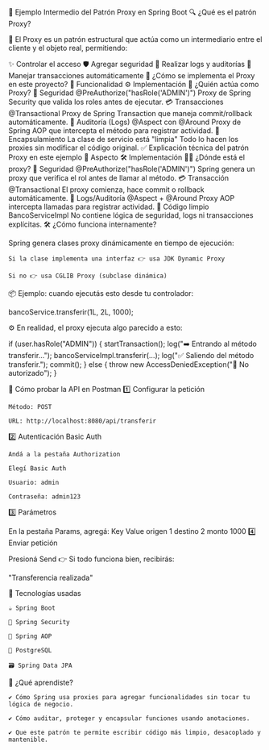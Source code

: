 🚀 Ejemplo Intermedio del Patrón Proxy en Spring Boot
🔍 ¿Qué es el patrón Proxy?

🧱 El Proxy es un patrón estructural que actúa como un intermediario entre el cliente y el objeto real, permitiendo:

✨ Controlar el acceso
🛡️ Agregar seguridad
🧾 Realizar logs y auditorías
🔁 Manejar transacciones automáticamente
🧠 ¿Cómo se implementa el Proxy en este proyecto?
🧩 Funcionalidad	⚙️ Implementación	🤖 ¿Quién actúa como Proxy?
🔐 Seguridad	@PreAuthorize("hasRole('ADMIN')")	Proxy de Spring Security que valida los roles antes de ejecutar.
💳 Transacciones	@Transactional	Proxy de Spring Transaction que maneja commit/rollback automáticamente.
📜 Auditoría (Logs)	@Aspect con @Around	Proxy de Spring AOP que intercepta el método para registrar actividad.
🧼 Encapsulamiento	La clase de servicio está "limpia"	Todo lo hacen los proxies sin modificar el código original.
✅ Explicación técnica del patrón Proxy en este ejemplo
🧩 Aspecto	🛠️ Implementación	🕵️‍♂️ ¿Dónde está el proxy?
🔐 Seguridad	@PreAuthorize("hasRole('ADMIN')")	Spring genera un proxy que verifica el rol antes de llamar al método.
💳 Transacción	@Transactional	El proxy comienza, hace commit o rollback automáticamente.
📜 Logs/Auditoría	@Aspect + @Around	Proxy AOP intercepta llamadas para registrar actividad.
🧼 Código limpio	BancoServiceImpl	No contiene lógica de seguridad, logs ni transacciones explícitas.
🛠️ ¿Cómo funciona internamente?

Spring genera clases proxy dinámicamente en tiempo de ejecución:

    Si la clase implementa una interfaz 👉 usa JDK Dynamic Proxy

    Si no 👉 usa CGLIB Proxy (subclase dinámica)

📦 Ejemplo: cuando ejecutás esto desde tu controlador:

bancoService.transferir(1L, 2L, 1000);

⚙️ En realidad, el proxy ejecuta algo parecido a esto:

if (user.hasRole("ADMIN")) {
    startTransaction();
    log("➡️ Entrando al método transferir...");
    bancoServiceImpl.transferir(...);
    log("✅ Saliendo del método transferir.");
    commit();
} else {
    throw new AccessDeniedException("🚫 No autorizado");
}

🧪 Cómo probar la API en Postman
1️⃣ Configurar la petición

    Método: POST

    URL: http://localhost:8080/api/transferir

2️⃣ Autenticación Basic Auth

    Andá a la pestaña Authorization

    Elegí Basic Auth

    Usuario: admin

    Contraseña: admin123

3️⃣ Parámetros

En la pestaña Params, agregá:
Key	Value
origen	1
destino	2
monto	1000
4️⃣ Enviar petición

Presioná Send
👉 Si todo funciona bien, recibirás:

"Transferencia realizada"

🧰 Tecnologías usadas

    ☕ Spring Boot

    🔐 Spring Security

    🔁 Spring AOP

    🐘 PostgreSQL

    🗃️ Spring Data JPA

🧠 ¿Qué aprendiste?

    ✔️ Cómo Spring usa proxies para agregar funcionalidades sin tocar tu lógica de negocio.

    ✔️ Cómo auditar, proteger y encapsular funciones usando anotaciones.

    ✔️ Que este patrón te permite escribir código más limpio, desacoplado y mantenible.
